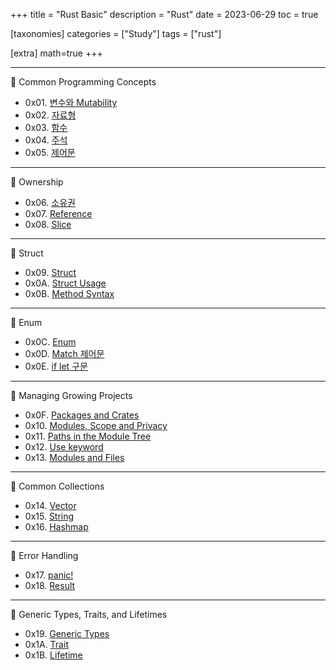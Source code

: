 +++
title = "Rust Basic"
description = "Rust"
date = 2023-06-29
toc = true

[taxonomies]
categories = ["Study"]
tags = ["rust"]

[extra]
math=true
+++

---
📙 Common Programming Concepts
- 0x01. [변수와 Mutability](@/post/0x01_variable_and_mutability.md)
- 0x02. [자료형](@/post/0x02_data_type.md)
- 0x03. [함수](@/post/0x03_functions.md)
- 0x04. [주석](@/post/0x04_comment.md)
- 0x05. [제어문](@/post/0x05_control_flow.md)

---
📙 Ownership
- 0x06. [소유권](@/post/0x06_ownership.md)
- 0x07. [Reference](@/post/0x07_reference.md)
- 0x08. [Slice](@/post/0x08_slice.md)

---
📙 Struct
- 0x09. [Struct](@/post/0x09_struct.md)
- 0x0A. [Struct Usage](@/post/0x0A_struct_usage.md)
- 0x0B. [Method Syntax](@/post/0x0B_method.md)

---
📙 Enum
- 0x0C. [Enum](@/post/0x0C_enum.md)
- 0x0D. [Match 제어문](@/post/0x0D_match_control_flow.md)
- 0x0E. [if let 구문](@/post/0x0E_if_let.md)

---
📙 Managing Growing Projects
- 0x0F. [Packages and Crates](@/post/0x0F_packages_and_crates.md)
- 0x10. [Modules, Scope and Privacy](@/post/0x10_modules_scope_privacy.md)
- 0x11. [Paths in the Module Tree](@/post/0x11_path_in_module_tree.md)
- 0x12. [Use keyword](@/post/0x12_use_keyword.md)
- 0x13. [Modules and Files](@/post/0x13_modules_and_files.md)

---
📙 Common Collections
- 0x14. [Vector](@/post/0x14_vector.md)
- 0x15. [String](@/post/0x15_string.md)
- 0x16. [Hashmap](@/post/0x16_hashmap.md)

---
📙 Error Handling
- 0x17. [panic!](@/post/0x17_panic.md)
- 0x18. [Result](@/post/0x18_Result.md)

---
📙 Generic Types, Traits, and Lifetimes
- 0x19. [Generic Types](@/post/0x19_generic.md)
- 0x1A. [Trait](@/post/0x1A_trait.md)
- 0x1B. [Lifetime](@/post/0x1B_lifetime.md)

